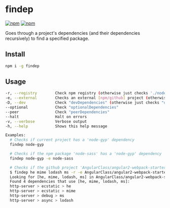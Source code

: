 # findep
[![npm](https://img.shields.io/npm/v/findep.svg)](https://www.npmjs.com/package/findep)
[![npm](https://img.shields.io/node/v/findep.svg)](http://nodejs.org)

Goes through a project's dependencies (and their dependencies recursively) to find a specified package.

## Install

```sh
npm i -g findep
```

## Usage

```sh
-r, --registry        Check npm registry (otherwise just checks './node_modules' directory). Required with '-e'
-e, --external        Checks an external [npm/github] project (otherwise checks current './' directory). '-r' required
-D, --dev             Check "devDependencies" (otherwise just checks "dependencies")
--optional            Check "optionalDependencies"
--peer                Check "peerDependencies"
--halt                Halt on errors
-v, --verbose         Verbose output
-h, --help            Shows this help message

Examples:
  # Checks if current project has a 'node-gyp' dependency
  findep node-gyp

  # Checks if the npm package 'node-sass' has a 'node-gyp' dependency
  findep node-gyp -e node-sass

  # Checks if the github project 'AngularClass/angular2-webpack-starter' has these dependencies:
  $ findep he mime lodash ms -r -e AngularClass/angular2-webpack-starter
  Looking for [he, mime, lodash, ms] in AngularClass/angular2-webpack-starter...
  Found 4 dependencies that use [he, mime, lodash, ms]:
  http-server > ecstatic > he
  http-server > ecstatic > mime
  http-server > debug > ms
  http-server > async > lodash
```

